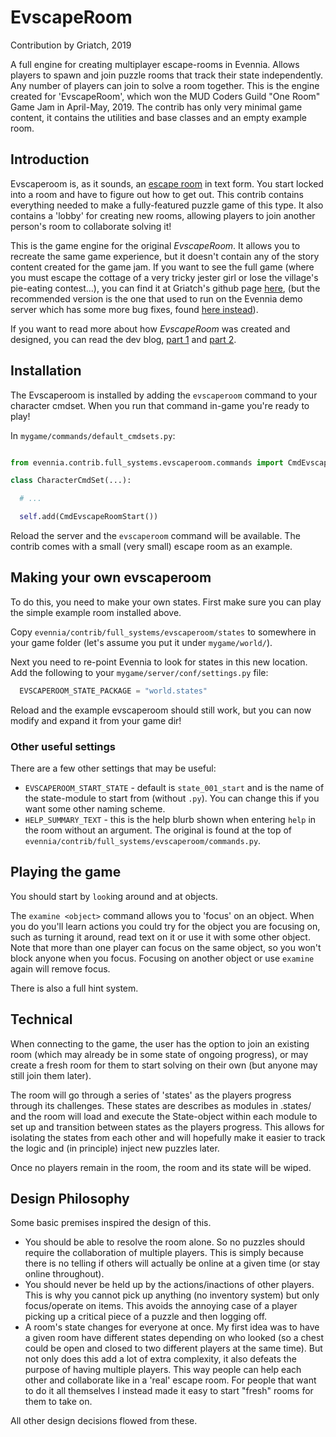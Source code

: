 # EvscapeRoom

Contribution by Griatch, 2019

A full engine for creating multiplayer escape-rooms in Evennia. Allows players to
spawn and join puzzle rooms that track their state independently. Any number of players
can join to solve a room together. This is the engine created for 'EvscapeRoom', which won
the MUD Coders Guild "One Room" Game Jam in April-May, 2019. The contrib has only
very minimal game content, it contains the utilities and base classes and an empty example room.

## Introduction

Evscaperoom is, as it sounds, an [escape room](https://en.wikipedia.org/wiki/Escape_room) in text form. You start locked into
a room and have to figure out how to get out. This contrib contains everything
needed to make a fully-featured puzzle game of this type. It also contains a
'lobby' for creating new rooms, allowing players to join another person's room
to collaborate solving it!

This is the game engine for the original _EvscapeRoom_. It
allows you to recreate the same game experience, but it doesn't contain any of
the story content created for the game jam. If you want to see the full game
(where you must escape the cottage of a very tricky jester girl or lose the
village's pie-eating contest...), you can find it at Griatch's github page [here](https://github.com/Griatch/evscaperoom),
(but the recommended version is the one that used to run on the Evennia demo server which has
some more bug fixes, found [here instead](https://github.com/evennia/evdemo/tree/master/evdemo/evscaperoom)).

If you want to read more about how _EvscapeRoom_ was created and designed, you can read the
dev blog, [part 1](https://www.evennia.com/devblog/2019.html#2019-05-18-creating-evscaperoom-part-1) and [part 2](https://www.evennia.com/devblog/2019.html#2019-05-26-creating-evscaperoom-part-2).

## Installation

The Evscaperoom is installed by adding the `evscaperoom` command to your
character cmdset. When you run that command in-game you're ready to play!

In `mygame/commands/default_cmdsets.py`:

```python

from evennia.contrib.full_systems.evscaperoom.commands import CmdEvscapeRoomStart

class CharacterCmdSet(...):

  # ...

  self.add(CmdEvscapeRoomStart())

```

Reload the server and the `evscaperoom` command will be available. The contrib
comes with a small (very small) escape room as an example.

## Making your own evscaperoom

To do this, you need to make your own states. First make sure you can play the
simple example room installed above.

Copy `evennia/contrib/full_systems/evscaperoom/states` to somewhere in your game folder (let's
assume you put it under `mygame/world/`).

Next you need to re-point Evennia to look for states in this new location. Add
the following to your `mygame/server/conf/settings.py` file:

```python
  EVSCAPEROOM_STATE_PACKAGE = "world.states"

```

Reload and the example evscaperoom should still work, but you can now modify and
expand it from your game dir!

### Other useful settings

There are a few other settings that may be useful:

- `EVSCAPEROOM_START_STATE` - default is `state_001_start` and is the name of
  the state-module to start from (without `.py`). You can change this if you
  want some other naming scheme.
- `HELP_SUMMARY_TEXT` - this is the help blurb shown when entering `help` in
  the room without an argument. The original is found at the top of
  `evennia/contrib/full_systems/evscaperoom/commands.py`.

## Playing the game

You should start by `look`ing around and at objects.

The `examine <object>` command allows you to 'focus' on an object. When you do
you'll learn actions you could try for the object you are focusing on, such as
turning it around, read text on it or use it with some other object. Note that
more than one player can focus on the same object, so you won't block anyone
when you focus. Focusing on another object or use `examine` again will remove
focus.

There is also a full hint system.

## Technical

When connecting to the game, the user has the option to join an existing room
(which may already be in some state of ongoing progress), or may create a fresh
room for them to start solving on their own (but anyone may still join them later).

The room will go through a series of 'states' as the players progress through
its challenges. These states are describes as modules in .states/ and the
room will load and execute the State-object within each module to set up
and transition between states as the players progress. This allows for isolating
the states from each other and will hopefully make it easier to track
the logic and (in principle) inject new puzzles later.

Once no players remain in the room, the room and its state will be wiped.

## Design Philosophy

Some basic premises inspired the design of this.

- You should be able to resolve the room alone. So no puzzles should require the
  collaboration of multiple players. This is simply because there is no telling
  if others will actually be online at a given time (or stay online throughout).
- You should never be held up by the actions/inactions of other players. This
  is why you cannot pick up anything (no inventory system) but only
  focus/operate on items. This avoids the annoying case of a player picking up
  a critical piece of a puzzle and then logging off.
- A room's state changes for everyone at once. My first idea was to have a given
  room have different states depending on who looked (so a chest could be open
  and closed to two different players at the same time). But not only does this
  add a lot of extra complexity, it also defeats the purpose of having multiple
  players. This way people can help each other and collaborate like in a 'real'
  escape room. For people that want to do it all themselves I instead made it
  easy to start "fresh" rooms for them to take on.

All other design decisions flowed from these.
